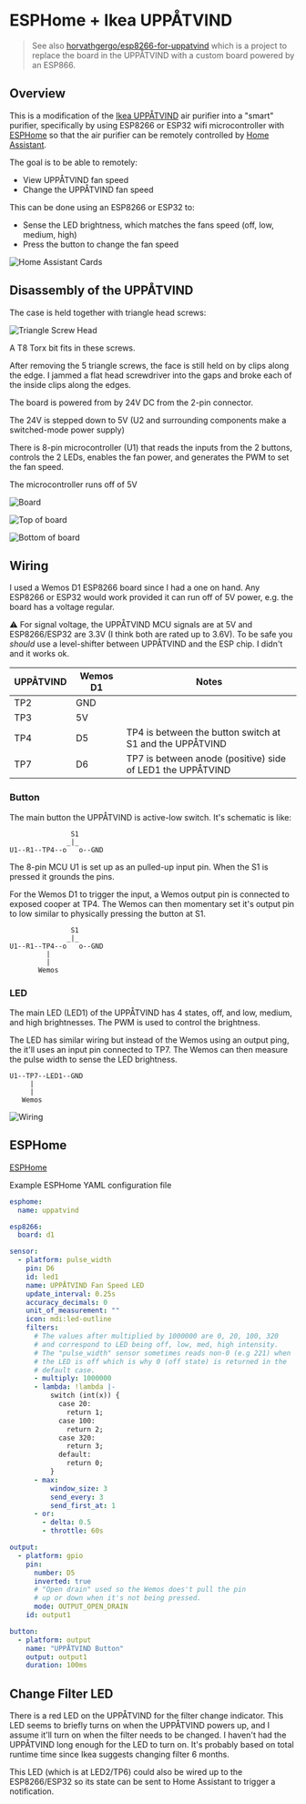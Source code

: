 # ESPHome + Ikea UPPÅTVIND

> See also [horvathgergo/esp8266-for-uppatvind](https://github.com/horvathgergo/esp8266-for-uppatvind) which is a project to replace the board in the UPPÅTVIND with a custom board powered by an ESP866.

## Overview

This is a modification of the [Ikea UPPÅTVIND](https://www.ikea.com/us/en/p/uppatvind-air-purifier-60498228/) air purifier into a "smart" purifier, specifically by using ESP8266 or ESP32 wifi microcontroller with [ESPHome](https://esphome.io/) so that the air purifier can be remotely controlled by [Home Assistant](https://www.home-assistant.io/).

The goal is to be able to remotely:
- View UPPÅTVIND fan speed
- Change the UPPÅTVIND fan speed

This can be done using an ESP8266 or ESP32 to:
- Sense the LED brightness, which matches the fans speed (off, low, medium, high) 
- Press the button to change the fan speed

![Home Assistant Cards](images/homeassistant.png)

## Disassembly of the UPPÅTVIND

The case is held together with triangle head screws:

![Triangle Screw Head](images/triangle-screw.jpg)

A T8 Torx bit fits in these screws.

After removing the 5 triangle screws, the face is still held on by clips along the edge. I jammed a flat head screwdriver into the gaps and broke each of the inside clips along the edges.

The board is powered from by 24V DC from the 2-pin connector.

The 24V is stepped down to 5V (U2 and surrounding components make a switched-mode power supply)

There is 8-pin microcontroller (U1) that reads the inputs from the 2 buttons, controls the 2 LEDs, enables the fan power, and generates the PWM to set the fan speed.

The microcontroller runs off of 5V  


![Board](images/board.jpg)

![Top of board](images/board-top.jpg)

![Bottom of board](images/board-bottom.jpg)


## Wiring

I used a Wemos D1 ESP8266 board since I had a one on hand. Any ESP8266 or ESP32 would work provided it can run off of 5V power, e.g. the board has a voltage regular.


 ⚠️ For signal voltage, the UPPÅTVIND MCU signals are at 5V and ESP8266/ESP32 are 3.3V (I think both are rated up to 3.6V). To be safe you _should_ use a level-shifter between UPPÅTVIND and the ESP chip. I didn't and it works ok.


| UPPÅTVIND | Wemos D1 | Notes                                                      |
| --------- | -------- | ---------------------------------------------------------- |
| TP2       | GND      |
| TP3       | 5V       |
| TP4       | D5       | TP4 is between the button switch at S1 and the UPPÅTVIND   |
| TP7       | D6       | TP7 is between anode (positive) side of LED1 the UPPÅTVIND |


### Button

The main button the UPPÅTVIND is active-low switch. It's schematic is like:
```
               S1
              _|_
U1--R1--TP4--o   o--GND
```

The 8-pin MCU U1 is set up as an pulled-up input pin. When the S1 is pressed it grounds the pins.

For the Wemos D1 to trigger the input, a Wemos output pin is connected to exposed cooper at TP4. The Wemos can then momentary set it's output pin to low similar to physically pressing the button at S1.


```
               S1
              _|_
U1--R1--TP4--o   o--GND
         |
         |
       Wemos
```

### LED

The main LED (LED1) of the UPPÅTVIND has 4 states, off, and low, medium, and high brightnesses. The PWM is used to control the brightness.

The LED has similar wiring but instead of the Wemos using an output ping, the it'll uses an input pin connected to TP7. The Wemos can then measure the pulse width to sense the LED brightness.


```
U1--TP7--LED1--GND
     |
     |
   Wemos
```



![Wiring](images/wiring.jpg)


## ESPHome

[ESPHome](https://esphome.io/)


Example ESPHome YAML configuration file

```yaml
esphome:
  name: uppatvind

esp8266:
  board: d1

sensor:
  - platform: pulse_width
    pin: D6
    id: led1
    name: UPPÅTVIND Fan Speed LED
    update_interval: 0.25s
    accuracy_decimals: 0
    unit_of_measurement: ""
    icon: mdi:led-outline
    filters:
      # The values after multiplied by 1000000 are 0, 20, 100, 320
      # and correspond to LED being off, low, med, high intensity.
      # The "pulse_width" sensor sometimes reads non-0 (e.g 221) when
      # the LED is off which is why 0 (off state) is returned in the
      # default case.
      - multiply: 1000000
      - lambda: !lambda |- 
          switch (int(x)) {
            case 20:
              return 1;
            case 100:
              return 2;
            case 320:
              return 3;
            default:
              return 0;
          }
      - max:
          window_size: 3
          send_every: 3
          send_first_at: 1
      - or:
        - delta: 0.5
        - throttle: 60s

output:
  - platform: gpio
    pin:
      number: D5
      inverted: true  
      # "Open drain" used so the Wemos does't pull the pin 
      # up or down when it's not being pressed.
      mode: OUTPUT_OPEN_DRAIN
    id: output1

button:
  - platform: output
    name: "UPPÅTVIND Button"
    output: output1
    duration: 100ms
```

## Change Filter LED

There is a red LED on the UPPÅTVIND for the filter change indicator. This LED seems to briefly turns on when the UPPÅTVIND powers up, and I assume it'll turn on when the filter needs to be changed. I haven't had the UPPÅTVIND long enough for the LED to turn on. It's probably based on total runtime time since Ikea suggests changing filter 6 months.

This LED (which is at LED2/TP6) could also be wired up to the ESP8266/ESP32 so its state can be sent to Home Assistant to trigger a notification.
